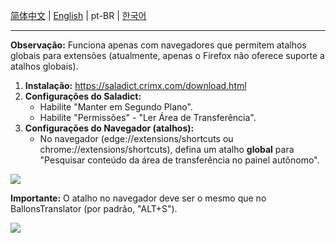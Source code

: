 [简体中文](../doc/saladict_chs.md) | [English](../doc/saladict.md) | pt-BR  | [한국어](../doc/saladict_ko.md)

---

**Observação:** Funciona apenas com navegadores que permitem atalhos globais para extensões (atualmente, apenas o Firefox não oferece suporte a atalhos globais).

1. **Instalação:** https://saladict.crimx.com/download.html 
2. **Configurações do Saladict:**
    * Habilite "Manter em Segundo Plano".
    * Habilite "Permissões" - "Ler Área de Transferência".
3. **Configurações do Navegador (atalhos):**
    * No navegador (edge://extensions/shortcuts ou chrome://extensions/shortcuts), defina um atalho **global** para "Pesquisar conteúdo da área de transferência no painel autônomo".

<img src="./src/saladictglobalshortcut.jpg" div align=center>

**Importante:** O atalho no navegador deve ser o mesmo que no BallonsTranslator (por padrão, "ALT+S").

<img src="./src/saladictglobalshortcut2.jpg" div align=center>